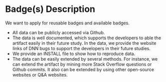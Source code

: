 # Badge(s) Description
We want to apply for reusable badges and available badges. 
- All data can be publicly accessed via Github.
- The data is well documented, which supports the developers to able the artifact easily in their future study. In the data, we provide the website links of DNN bugs to support the developers in their future studies. 
- We provide an INSTALL file to show how to reproduce data.
- The data can be easily extended by several methods. For instance, we can extend the artifact by mining more Stack Overflow questions or Github commits. It also can be extended by using other open-source websites or Q&A websites.

